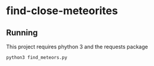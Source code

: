 # find-close-meteorites





## Running

This project requires phython 3 and the requests package

`python3 find_meteors.py`